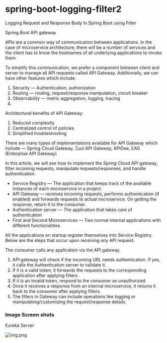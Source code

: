 # spring-boot-logging-filter2
Logging Request and Response Body In Spring Boot using Filter

Spring Boot API gateway

APIs are a common way of communication between applications. In the case of microservice architecture, there will be a
number of services and the client has to know the hostnames of all underlying applications to invoke them.

To simplify this communication, we prefer a component between client and server to manage all API requests called API
Gateway. Additionally, we can have other features which include:

1. Security — Authentication, authorization
2. Routing — routing, request/response manipulation, circuit breaker
3. Observability — metric aggregation, logging, tracing
4.

Architectural benefits of API Gateway:

1. Reduced complexity
2. Centralized control of policies
3. Simplified troubleshooting

There are many types of implementations available for API Gateway which include — Spring Cloud Gateway, Zuul API
Gateway, APIGee, EAG (Enterprise API Gateway)

In this article, we will see how to implement the Spring Cloud API gateway, filter incoming requests, manipulate
requests/responses, and handle authentication.

* Service Registry — The application that keeps track of the available instances of each microservice in a project.
* API Gateway — receives incoming requests, performs authentication (if enabled) and forwards requests to actual
  microservice. On getting the response, return it to the consumer.
* Authentication server — The application that takes care of authentication
* First and Second Microservices — Two normal internal applications with different functionalities.

All the applications on startup register themselves into Service Registry. Below are the steps that occur upon receiving
any API request:

The consumer calls any application via the API gateway.

1. API gateway will check if the incoming URL needs authentication. If yes, it calls the Authentication server to
   validate it.
2. If it is a valid token, it forwards the requests to the corresponding application after applying filters.
3. If it is an invalid token, respond to the consumer as unauthorized.
4. Once it receives a response from an internal microservice, it returns it back to the consumer after applying filters.
5. The filters in Gateway can include operations like logging or manipulating/customizing the request/response details.

### Image Screen shots

Eureka Server

![img.png](eureka/img.png "Eureka Server")
